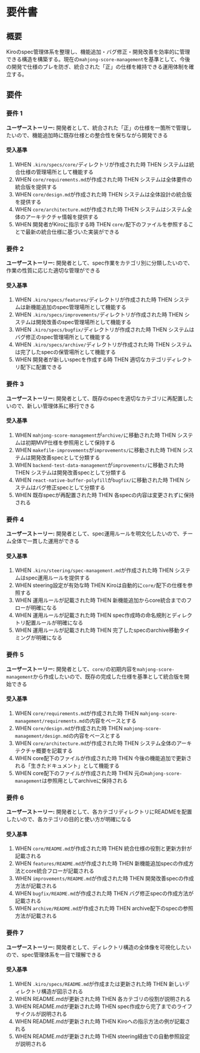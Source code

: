 # 要件書

## 概要

Kiroのspec管理体系を整理し、機能追加・バグ修正・開発改善を効率的に管理できる構造を構築する。現在の`mahjong-score-management`を基準として、今後の開発で仕様のブレを防ぎ、統合された「正」の仕様を維持できる運用体制を確立する。

## 要件

### 要件 1

**ユーザーストーリー:** 開発者として、統合された「正」の仕様を一箇所で管理したいので、機能追加時に既存仕様との整合性を保ちながら開発できる

#### 受入基準

1. WHEN `.kiro/specs/core/`ディレクトリが作成された時 THEN システムは統合仕様の管理場所として機能する
2. WHEN `core/requirements.md`が作成された時 THEN システムは全体要件の統合版を提供する
3. WHEN `core/design.md`が作成された時 THEN システムは全体設計の統合版を提供する
4. WHEN `core/architecture.md`が作成された時 THEN システムはシステム全体のアーキテクチャ情報を提供する
5. WHEN 開発者がKiroに指示する時 THEN `core/`配下のファイルを参照することで最新の統合仕様に基づいた実装ができる

### 要件 2

**ユーザーストーリー:** 開発者として、spec作業をカテゴリ別に分類したいので、作業の性質に応じた適切な管理ができる

#### 受入基準

1. WHEN `.kiro/specs/features/`ディレクトリが作成された時 THEN システムは新機能追加のspec管理場所として機能する
2. WHEN `.kiro/specs/improvements/`ディレクトリが作成された時 THEN システムは開発改善のspec管理場所として機能する
3. WHEN `.kiro/specs/bugfix/`ディレクトリが作成された時 THEN システムはバグ修正のspec管理場所として機能する
4. WHEN `.kiro/specs/archive/`ディレクトリが作成された時 THEN システムは完了したspecの保管場所として機能する
5. WHEN 開発者が新しいspecを作成する時 THEN 適切なカテゴリディレクトリ配下に配置できる

### 要件 3

**ユーザーストーリー:** 開発者として、既存のspecを適切なカテゴリに再配置したいので、新しい管理体系に移行できる

#### 受入基準

1. WHEN `mahjong-score-management`が`archive/`に移動された時 THEN システムは初期MVP仕様を参照用として保持する
2. WHEN `makefile-improvements`が`improvements/`に移動された時 THEN システムは開発改善specとして分類する
3. WHEN `backend-test-data-management`が`improvements/`に移動された時 THEN システムは開発改善specとして分類する
4. WHEN `react-native-buffer-polyfill`が`bugfix/`に移動された時 THEN システムはバグ修正specとして分類する
5. WHEN 既存specが再配置された時 THEN 各specの内容は変更されずに保持される

### 要件 4

**ユーザーストーリー:** 開発者として、spec運用ルールを明文化したいので、チーム全体で一貫した運用ができる

#### 受入基準

1. WHEN `.kiro/steering/spec-management.md`が作成された時 THEN システムはspec運用ルールを提供する
2. WHEN steering設定が有効な時 THEN Kiroは自動的に`core/`配下の仕様を参照する
3. WHEN 運用ルールが記載された時 THEN 新機能追加からcore統合までのフローが明確になる
4. WHEN 運用ルールが記載された時 THEN spec作成時の命名規則とディレクトリ配置ルールが明確になる
5. WHEN 運用ルールが記載された時 THEN 完了したspecのarchive移動タイミングが明確になる

### 要件 5

**ユーザーストーリー:** 開発者として、`core/`の初期内容を`mahjong-score-management`から作成したいので、既存の完成した仕様を基準として統合版を開始できる

#### 受入基準

1. WHEN `core/requirements.md`が作成された時 THEN `mahjong-score-management/requirements.md`の内容をベースとする
2. WHEN `core/design.md`が作成された時 THEN `mahjong-score-management/design.md`の内容をベースとする
3. WHEN `core/architecture.md`が作成された時 THEN システム全体のアーキテクチャ概要を記載する
4. WHEN core配下のファイルが作成された時 THEN 今後の機能追加で更新される「生きたドキュメント」として機能する
5. WHEN core配下のファイルが作成された時 THEN 元の`mahjong-score-management`は参照用としてarchiveに保持される

### 要件 6

**ユーザーストーリー:** 開発者として、各カテゴリディレクトリにREADMEを配置したいので、各カテゴリの目的と使い方が明確になる

#### 受入基準

1. WHEN `core/README.md`が作成された時 THEN 統合仕様の役割と更新方針が記載される
2. WHEN `features/README.md`が作成された時 THEN 新機能追加specの作成方法とcore統合フローが記載される
3. WHEN `improvements/README.md`が作成された時 THEN 開発改善specの作成方法が記載される
4. WHEN `bugfix/README.md`が作成された時 THEN バグ修正specの作成方法が記載される
5. WHEN `archive/README.md`が作成された時 THEN archive配下のspecの参照方法が記載される

### 要件 7

**ユーザーストーリー:** 開発者として、ディレクトリ構造の全体像を可視化したいので、spec管理体系を一目で理解できる

#### 受入基準

1. WHEN `.kiro/specs/README.md`が作成または更新された時 THEN 新しいディレクトリ構造が図示される
2. WHEN README.mdが更新された時 THEN 各カテゴリの役割が説明される
3. WHEN README.mdが更新された時 THEN spec作成から完了までのライフサイクルが説明される
4. WHEN README.mdが更新された時 THEN Kiroへの指示方法の例が記載される
5. WHEN README.mdが更新された時 THEN steering経由での自動参照設定が説明される
